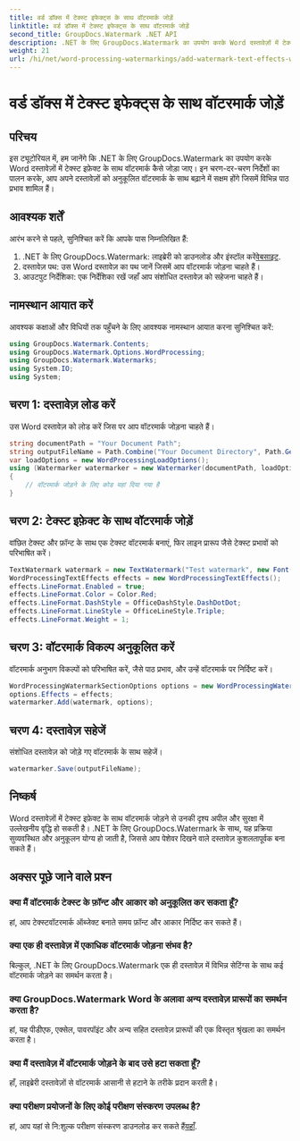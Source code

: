 ```yaml
---
title: वर्ड डॉक्स में टेक्स्ट इफेक्ट्स के साथ वॉटरमार्क जोड़ें
linktitle: वर्ड डॉक्स में टेक्स्ट इफेक्ट्स के साथ वॉटरमार्क जोड़ें
second_title: GroupDocs.Watermark .NET API
description: .NET के लिए GroupDocs.Watermark का उपयोग करके Word दस्तावेज़ों में टेक्स्ट इफ़ेक्ट के साथ कस्टम वॉटरमार्क जोड़ने का तरीका जानें। दस्तावेज़ सुरक्षा और दृश्य अपील सहजता से।
weight: 21
url: /hi/net/word-processing-watermarkings/add-watermark-text-effects-word-docs/
---
```


# वर्ड डॉक्स में टेक्स्ट इफेक्ट्स के साथ वॉटरमार्क जोड़ें

## परिचय
इस ट्यूटोरियल में, हम जानेंगे कि .NET के लिए GroupDocs.Watermark का उपयोग करके Word दस्तावेज़ों में टेक्स्ट इफ़ेक्ट के साथ वॉटरमार्क कैसे जोड़ा जाए। इन चरण-दर-चरण निर्देशों का पालन करके, आप अपने दस्तावेज़ों को अनुकूलित वॉटरमार्क के साथ बढ़ाने में सक्षम होंगे जिसमें विभिन्न पाठ प्रभाव शामिल हैं।
## आवश्यक शर्तें
आरंभ करने से पहले, सुनिश्चित करें कि आपके पास निम्नलिखित हैं:
1.  .NET के लिए GroupDocs.Watermark: लाइब्रेरी को डाउनलोड और इंस्टॉल करें[वेबसाइट](https://releases.groupdocs.com/Watermark/net/).
2. दस्तावेज़ पथ: उस Word दस्तावेज़ का पथ जानें जिसमें आप वॉटरमार्क जोड़ना चाहते हैं।
3. आउटपुट निर्देशिका: एक निर्देशिका रखें जहाँ आप संशोधित दस्तावेज़ को सहेजना चाहते हैं।

## नामस्थान आयात करें
आवश्यक कक्षाओं और विधियों तक पहुँचने के लिए आवश्यक नामस्थान आयात करना सुनिश्चित करें:
```csharp
using GroupDocs.Watermark.Contents;
using GroupDocs.Watermark.Options.WordProcessing;
using GroupDocs.Watermark.Watermarks;
using System.IO;
using System;
```
## चरण 1: दस्तावेज़ लोड करें
उस Word दस्तावेज़ को लोड करें जिस पर आप वॉटरमार्क जोड़ना चाहते हैं।
```csharp
string documentPath = "Your Document Path";
string outputFileName = Path.Combine("Your Document Directory", Path.GetFileName(documentPath));
var loadOptions = new WordProcessingLoadOptions();
using (Watermarker watermarker = new Watermarker(documentPath, loadOptions))
{
    // वॉटरमार्क जोड़ने के लिए कोड यहां दिया गया है
}
```
## चरण 2: टेक्स्ट इफ़ेक्ट के साथ वॉटरमार्क जोड़ें
वांछित टेक्स्ट और फ़ॉन्ट के साथ एक टेक्स्ट वॉटरमार्क बनाएं, फिर लाइन प्रारूप जैसे टेक्स्ट प्रभावों को परिभाषित करें।
```csharp
TextWatermark watermark = new TextWatermark("Test watermark", new Font("Arial", 19));
WordProcessingTextEffects effects = new WordProcessingTextEffects();
effects.LineFormat.Enabled = true;
effects.LineFormat.Color = Color.Red;
effects.LineFormat.DashStyle = OfficeDashStyle.DashDotDot;
effects.LineFormat.LineStyle = OfficeLineStyle.Triple;
effects.LineFormat.Weight = 1;
```
## चरण 3: वॉटरमार्क विकल्प अनुकूलित करें
वॉटरमार्क अनुभाग विकल्पों को परिभाषित करें, जैसे पाठ प्रभाव, और उन्हें वॉटरमार्क पर निर्दिष्ट करें।
```csharp
WordProcessingWatermarkSectionOptions options = new WordProcessingWatermarkSectionOptions();
options.Effects = effects;
watermarker.Add(watermark, options);
```
## चरण 4: दस्तावेज़ सहेजें
संशोधित दस्तावेज़ को जोड़े गए वॉटरमार्क के साथ सहेजें।
```csharp
watermarker.Save(outputFileName);
```

## निष्कर्ष
Word दस्तावेज़ों में टेक्स्ट इफ़ेक्ट के साथ वॉटरमार्क जोड़ने से उनकी दृश्य अपील और सुरक्षा में उल्लेखनीय वृद्धि हो सकती है। .NET के लिए GroupDocs.Watermark के साथ, यह प्रक्रिया सुव्यवस्थित और अनुकूलन योग्य हो जाती है, जिससे आप पेशेवर दिखने वाले दस्तावेज़ कुशलतापूर्वक बना सकते हैं।
## अक्सर पूछे जाने वाले प्रश्न
### क्या मैं वॉटरमार्क टेक्स्ट के फ़ॉन्ट और आकार को अनुकूलित कर सकता हूँ?
हां, आप टेक्स्टवॉटरमार्क ऑब्जेक्ट बनाते समय फ़ॉन्ट और आकार निर्दिष्ट कर सकते हैं।
### क्या एक ही दस्तावेज़ में एकाधिक वॉटरमार्क जोड़ना संभव है?
बिल्कुल, .NET के लिए GroupDocs.Watermark एक ही दस्तावेज़ में विभिन्न सेटिंग्स के साथ कई वॉटरमार्क जोड़ने का समर्थन करता है।
### क्या GroupDocs.Watermark Word के अलावा अन्य दस्तावेज़ प्रारूपों का समर्थन करता है?
हां, यह पीडीएफ, एक्सेल, पावरपॉइंट और अन्य सहित दस्तावेज़ प्रारूपों की एक विस्तृत श्रृंखला का समर्थन करता है।
### क्या मैं दस्तावेज़ में वॉटरमार्क जोड़ने के बाद उसे हटा सकता हूँ?
हाँ, लाइब्रेरी दस्तावेज़ों से वॉटरमार्क आसानी से हटाने के तरीके प्रदान करती है।
### क्या परीक्षण प्रयोजनों के लिए कोई परीक्षण संस्करण उपलब्ध है?
 हां, आप यहां से नि:शुल्क परीक्षण संस्करण डाउनलोड कर सकते हैं[यहाँ](https://releases.groupdocs.com/).